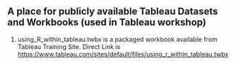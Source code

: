 A place for publicly available Tableau Datasets and Workbooks (used in Tableau workshop)
----------------------------------------------------------------------------------------
1) using_R_within_tableau.twbx is a packaged workbook available from Tableau Training Site.
Direct Link is https://www.tableau.com/sites/default/files/using_r_within_tableau.twbx
